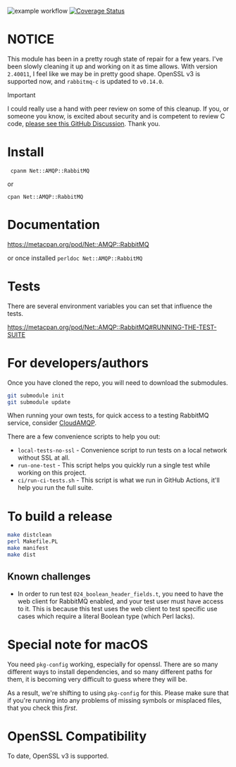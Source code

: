 ![example workflow](https://github.com/net-amqp-rabbitmq/net-amqp-rabbitmq/actions/workflows/linux-builds.yml/badge.svg)
[![Coverage Status](https://coveralls.io/repos/net-amqp-rabbitmq/net-amqp-rabbitmq/badge.png)](https://coveralls.io/r/net-amqp-rabbitmq/net-amqp-rabbitmq)

# NOTICE

This module has been in a pretty rough state of repair for a few years. I've been slowly cleaning it up and working on it as time allows.
With version `2.40011`, I feel like we may be in pretty good shape. OpenSSL v3 is supported now, and `rabbitmq-c` is updated to `v0.14.0`.

> [!IMPORTANT]
> I could really use a hand with peer review on some of this cleanup. If you, or someone you know, is excited about security and is competent to review C code, [please see this GitHub Discussion](https://github.com/net-amqp-rabbitmq/net-amqp-rabbitmq/discussions/247#discussion-6849541). Thank you.

# Install

` cpanm Net::AMQP::RabbitMQ`

or

`cpan Net::AMQP::RabbitMQ`

# Documentation

<https://metacpan.org/pod/Net::AMQP::RabbitMQ>

or once installed `perldoc Net::AMQP::RabbitMQ`

# Tests

There are several environment variables you can set that influence the tests.

<https://metacpan.org/pod/Net::AMQP::RabbitMQ#RUNNING-THE-TEST-SUITE>

# For developers/authors

Once you have cloned the repo, you will need to download the submodules.

```sh
git submodule init
git submodule update
```

When running your own tests, for quick access to a testing RabbitMQ service, consider [CloudAMQP](https://cloudamqp.com).

There are a few convenience scripts to help you out:

- `local-tests-no-ssl` - Convenience script to run tests on a local network without SSL at all.
- `run-one-test` - This script helps you quickly run a single test while working on this project.
- `ci/run-ci-tests.sh` - This script is what we run in GitHub Actions, it'll help you run the full suite.

# To build a release

```sh
make distclean
perl Makefile.PL
make manifest
make dist
```

## Known challenges

- In order to run test `024_boolean_header_fields.t`, you need to have the web client for RabbitMQ enabled, and your test user must have access to it. This is because this test uses the web client to test specific use cases which require a literal Boolean type (which Perl lacks).

# Special note for macOS

You need `pkg-config` working, especially for openssl. There are so many different
ways to install dependencies, and so many different paths for them, it is becoming
very difficult to guess where they will be.

As a result, we're shifting to using `pkg-config` for this. Please make sure
that if you're running into any problems of missing symbols or misplaced files,
that you check this _first_.

# OpenSSL Compatibility

To date, OpenSSL v3 is supported.
